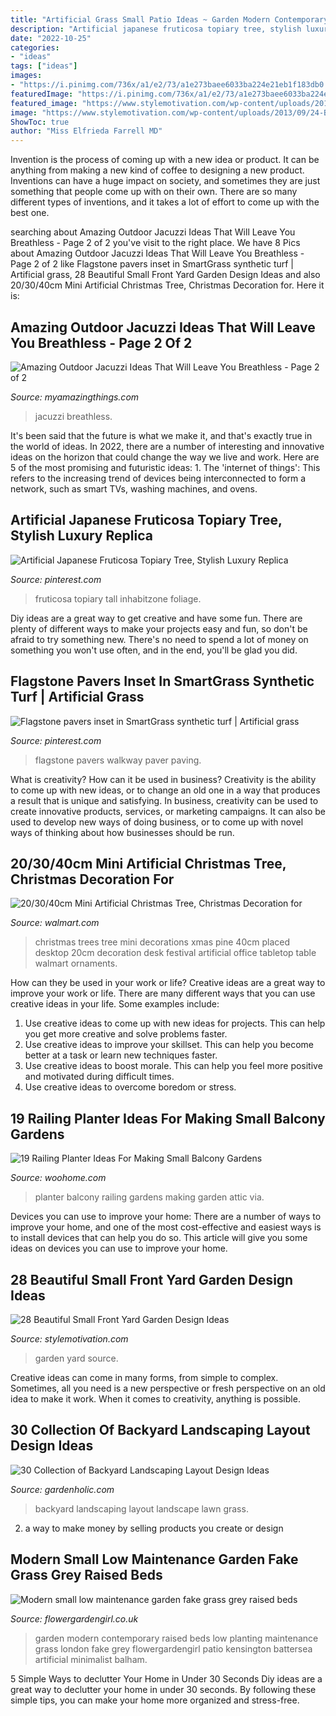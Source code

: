 ```yaml
---
title: "Artificial Grass Small Patio Ideas ~ Garden Modern Contemporary Raised Beds Low Planting Maintenance Grass London Fake Grey Flowergardengirl Patio Kensington Battersea Artificial Minimalist Balham"
description: "Artificial japanese fruticosa topiary tree, stylish luxury replica"
date: "2022-10-25"
categories:
- "ideas"
tags: ["ideas"]
images:
- "https://i.pinimg.com/736x/a1/e2/73/a1e273baee6033ba224e21eb1f183db0.jpg"
featuredImage: "https://i.pinimg.com/736x/a1/e2/73/a1e273baee6033ba224e21eb1f183db0.jpg"
featured_image: "https://www.stylemotivation.com/wp-content/uploads/2013/09/24-Beautiful-Small-Front-Yard-Garden-Design-Ideas-10.jpg"
image: "https://www.stylemotivation.com/wp-content/uploads/2013/09/24-Beautiful-Small-Front-Yard-Garden-Design-Ideas-10.jpg"
ShowToc: true
author: "Miss Elfrieda Farrell MD"
---
```



Invention is the process of coming up with a new idea or product. It can be anything from making a new kind of coffee to designing a new product. Inventions can have a huge impact on society, and sometimes they are just something that people come up with on their own. There are so many different types of inventions, and it takes a lot of effort to come up with the best one.

	

		
searching about Amazing Outdoor Jacuzzi Ideas That Will Leave You Breathless - Page 2 of 2 you've visit to the right place. We have 8 Pics about Amazing Outdoor Jacuzzi Ideas That Will Leave You Breathless - Page 2 of 2 like Flagstone pavers inset in SmartGrass synthetic turf | Artificial grass, 28 Beautiful Small Front Yard Garden Design Ideas and also 20/30/40cm Mini Artificial Christmas Tree, Christmas Decoration for. Here it is:
		
    
## Amazing Outdoor Jacuzzi Ideas That Will Leave You Breathless - Page 2 Of 2

<img loading=lazy src="https://myamazingthings.com/wp-content/uploads/2017/04/outdoors.jpg" onerror="this.onerror=null;this.src='https://tse1.mm.bing.net/th?id=OIP.goW2g-Nkgycqx7mDJxz9ZwHaJ4&amp;pid=15.1';" alt="Amazing Outdoor Jacuzzi Ideas That Will Leave You Breathless - Page 2 of 2">

_Source: myamazingthings.com_

>jacuzzi breathless. 

	

It's been said that the future is what we make it, and that's exactly true in the world of ideas. In 2022, there are a number of interesting and innovative ideas on the horizon that could change the way we live and work. Here are 5 of the most promising and futuristic ideas: 1. The 'internet of things': This refers to the increasing trend of devices being interconnected to form a network, such as smart TVs, washing machines, and ovens.

    
## Artificial Japanese Fruticosa Topiary Tree, Stylish Luxury Replica

<img loading=lazy src="https://i.pinimg.com/736x/f9/9b/60/f99b60eb341a8f23ddeb8070bde0324d--artificial-plants-and-trees-topiary-trees.jpg" onerror="this.onerror=null;this.src='https://tse4.mm.bing.net/th?id=OIP.cxnniwAwsN3BlVuX-rP9HAHaLI&amp;pid=15.1';" alt="Artificial Japanese Fruticosa Topiary Tree, Stylish Luxury Replica">

_Source: pinterest.com_

>fruticosa topiary tall inhabitzone foliage. 

	

Diy ideas are a great way to get creative and have some fun. There are plenty of different ways to make your projects easy and fun, so don't be afraid to try something new. There's no need to spend a lot of money on something you won't use often, and in the end, you'll be glad you did.

    
## Flagstone Pavers Inset In SmartGrass Synthetic Turf | Artificial Grass

<img loading=lazy src="https://i.pinimg.com/736x/a1/e2/73/a1e273baee6033ba224e21eb1f183db0.jpg" onerror="this.onerror=null;this.src='https://tse3.mm.bing.net/th?id=OIP.3UHi03wJEX_UHB2DCWNpIAHaJ3&amp;pid=15.1';" alt="Flagstone pavers inset in SmartGrass synthetic turf | Artificial grass">

_Source: pinterest.com_

>flagstone pavers walkway paver paving. 

	

What is creativity? How can it be used in business?
Creativity is the ability to come up with new ideas, or to change an old one in a way that produces a result that is unique and satisfying. In business, creativity can be used to create innovative products, services, or marketing campaigns. It can also be used to develop new ways of doing business, or to come up with novel ways of thinking about how businesses should be run.

    
## 20/30/40cm Mini Artificial Christmas Tree, Christmas Decoration For

<img loading=lazy src="https://i5.walmartimages.com/asr/f6edb94c-e036-4086-ac20-c3fb2bc290ce_1.8621d1e2e7a088279f64edac1741c923.jpeg" onerror="this.onerror=null;this.src='https://tse3.mm.bing.net/th?id=OIP.IHveViGcfGoL_MW0bVRf6gHaHa&amp;pid=15.1';" alt="20/30/40cm Mini Artificial Christmas Tree, Christmas Decoration for">

_Source: walmart.com_

>christmas trees tree mini decorations xmas pine 40cm placed desktop 20cm decoration desk festival artificial office tabletop table walmart ornaments. 

	

How can they be used in your work or life?
Creative ideas are a great way to improve your work or life. There are many different ways that you can use creative ideas in your life. Some examples include: 
1. Use creative ideas to come up with new ideas for projects. This can help you get more creative and solve problems faster. 
2. Use creative ideas to improve your skillset. This can help you become better at a task or learn new techniques faster. 
3. Use creative ideas to boost morale. This can help you feel more positive and motivated during difficult times. 
4. Use creative ideas to overcome boredom or stress.

    
## 19 Railing Planter Ideas For Making Small Balcony Gardens

<img loading=lazy src="https://www.woohome.com/wp-content/uploads/2020/06/railing-planter-balcony-garden-ideas-19-1.jpg" onerror="this.onerror=null;this.src='https://tse2.mm.bing.net/th?id=OIP.jxXB5OxbdeZMAtP7UkvxHgHaJ4&amp;pid=15.1';" alt="19 Railing Planter Ideas For Making Small Balcony Gardens">

_Source: woohome.com_

>planter balcony railing gardens making garden attic via. 

	

Devices you can use to improve your home:
There are a number of ways to improve your home, and one of the most cost-effective and easiest ways is to install devices that can help you do so. This article will give you some ideas on devices you can use to improve your home.

    
## 28 Beautiful Small Front Yard Garden Design Ideas

<img loading=lazy src="https://www.stylemotivation.com/wp-content/uploads/2013/09/24-Beautiful-Small-Front-Yard-Garden-Design-Ideas-10.jpg" onerror="this.onerror=null;this.src='https://tse1.mm.bing.net/th?id=OIP.JTm_0PsIwhQQEXuxVIAvtwHaJ2&amp;pid=15.1';" alt="28 Beautiful Small Front Yard Garden Design Ideas">

_Source: stylemotivation.com_

>garden yard source. 

	

Creative ideas can come in many forms, from simple to complex. Sometimes, all you need is a new perspective or fresh perspective on an old idea to make it work. When it comes to creativity, anything is possible.

    
## 30 Collection Of Backyard Landscaping Layout Design Ideas

<img loading=lazy src="https://www.gardenholic.com/wp-content/uploads/2019/10/backyard-landscaping-ideas-layout4.jpg" onerror="this.onerror=null;this.src='https://tse4.mm.bing.net/th?id=OIP.j4_JJcquhIH_tpsnjeIr5AHaLH&amp;pid=15.1';" alt="30 Collection of Backyard Landscaping Layout Design Ideas">

_Source: gardenholic.com_

>backyard landscaping layout landscape lawn grass. 

	

2. a way to make money by selling products you create or design

    
## Modern Small Low Maintenance Garden Fake Grass Grey Raised Beds

<img loading=lazy src="http://flowergardengirl.co.uk/wp-content/uploads/2016/02/modern-small-low-maintenance-garden-fake-grass-grey-raised-beds-contemporary-planting-kensington-london-1024x576.jpg" onerror="this.onerror=null;this.src='https://tse3.mm.bing.net/th?id=OIP.CI8ME2xSnbcOB518R-SqqwHaEK&amp;pid=15.1';" alt="Modern small low maintenance garden fake grass grey raised beds">

_Source: flowergardengirl.co.uk_

>garden modern contemporary raised beds low planting maintenance grass london fake grey flowergardengirl patio kensington battersea artificial minimalist balham. 

	

5 Simple Ways to declutter Your Home in Under 30 Seconds
Diy ideas are a great way to declutter your home in under 30 seconds. By following these simple tips, you can make your home more organized and stress-free.

